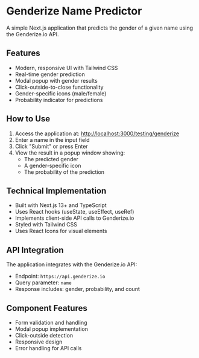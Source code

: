 # Genderize Name Predictor

A simple Next.js application that predicts the gender of a given name using the Genderize.io API.

## Features

- Modern, responsive UI with Tailwind CSS
- Real-time gender prediction
- Modal popup with gender results
- Click-outside-to-close functionality
- Gender-specific icons (male/female)
- Probability indicator for predictions

## How to Use

1. Access the application at: [http://localhost:3000/testing/genderize](http://localhost:3000/testing/genderize)
2. Enter a name in the input field
3. Click "Submit" or press Enter
4. View the result in a popup window showing:
   - The predicted gender
   - A gender-specific icon
   - The probability of the prediction

## Technical Implementation

- Built with Next.js 13+ and TypeScript
- Uses React hooks (useState, useEffect, useRef)
- Implements client-side API calls to Genderize.io
- Styled with Tailwind CSS
- Uses React Icons for visual elements

## API Integration

The application integrates with the Genderize.io API:
- Endpoint: `https://api.genderize.io`
- Query parameter: `name`
- Response includes: gender, probability, and count

## Component Features

- Form validation and handling
- Modal popup implementation
- Click-outside detection
- Responsive design
- Error handling for API calls
